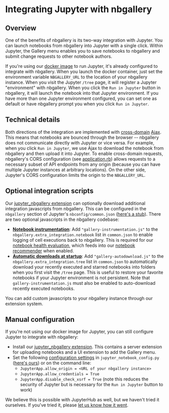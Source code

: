 # Integrating Jupyter with nbgallery

## Overview

One of the benefits of nbgallery is its two-way integration with Jupyter.  You can launch notebooks from nbgallery into Jupyter with a single click.  Within Jupyter, the Gallery menu enables you to save notebooks to nbgallery and submit change requests to other notebook authors.

If you're using our [docker image](https://hub.docker.com/r/nbgallery/jupyter-alpine/) to run Jupyter, it's already configured to integrate with nbgallery.  When you launch the docker container, just set the environment variable `NBGALLERY_URL` to the location of your nbgallery instance.  When you visit the Jupyter `/tree` page, it will register a Jupyter "environment" with nbgallery.  When you click the `Run in Jupyter` button in nbgallery, it will launch the notebook into that Jupyter environment.  If you have more than one Jupyter environment configured, you can set one as default or have nbgallery prompt you when you click `Run in Jupyter`.

## Technical details

Both directions of the integration are implemented with [cross-domain](https://en.wikipedia.org/wiki/Cross-origin_resource_sharing) [Ajax](https://en.wikipedia.org/wiki/Ajax_(programming)).  This means that notebooks are bounced through the browser -- nbgallery does not communicate directly with Jupyter or vice versa.  For example, when you click `Run in Jupyter`, we use Ajax to download the notebook from nbgallery and then upload it into Jupyter.  To enable cross-domain requests, nbgallery's CORS configuration (see [application.rb](../config/application.rb)) allows requests to a necessary subset of API endpoints from any origin (because you can have multiple Jupyter instances at arbitrary locations).  On the other side, Jupyter's CORS configuration limits the origin to the `NBGALLERY_URL`.

## Optional integration scripts

Our [jupyter_nbgallery extension](https://github.com/nbgallery/nbgallery-extensions) can optionally download additional integration javascripts from nbgallery.  This can be configured in the `nbgallery` section of Jupyter's `nbconfig/common.json` ([here's a stub](https://github.com/nbgallery/jupyter-alpine/blob/master/config/jupyter/nbconfig/common.json)).  There are two optional javascripts in the nbgallery codebase:

 * [**Notebook instrumentation**](../public/integration/gallery-instrumentation.js): Add `"gallery-instrumentation.js"` to the `nbgallery.extra_integration.notebook` list in `common.json` to enable logging of cell executions back to nbgallery.  This is required for our [notebook health evaluation](https://nbgallery.github.io/health_paper.html), which feeds into our [notebook recommender](https://nbgallery.github.io/recommendation.html) when enabled.
 * [**Automatic downloads at startup**](../public/integration/gallery-autodownload.js): Add `"gallery-autodownload.js"` to the `nbgallery.extra_integration.tree` list in `common.json` to automatically download your recently executed and starred notebooks into folders when you first visit the `/tree` page.  This is useful to restore your favorite notebooks if your Jupyter environment is not persistent.  Note that `gallery-instrumentation.js` must also be enabled to auto-download recently executed notebooks.

You can add custom javascripts to your nbgallery instance through our extension system.

## Manual configuration

If you're not using our docker image for Jupyter, you can still configure Jupyter to integrate with nbgallery:

 * Install our [jupyter_nbgallery extension](https://github.com/nbgallery/nbgallery-extensions).  This contains a server extension for uploading notebooks and a UI extension to add the Gallery menu.
 * Set the following [configuration settings](https://jupyter-notebook.readthedocs.io/en/stable/config.html) in `jupyter_notebook_config.py` ([here's ours](https://github.com/nbgallery/jupyter-alpine/blob/master/config/jupyter/jupyter_notebook_config.py)) or on the command line:
   * `JupyterApp.allow_origin = <URL of your nbgallery instance>`
   * `JupyterApp.allow_credentials = True`
   * `JupyterApp.disable_check_xsrf = True` (note this reduces the security of Jupyter but is necessary for the `Run in Jupyter` button to work)

We believe this is possible with JupyterHub as well, but we haven't tried it ourselves.  If you've tried it, please [let us know how it went](https://github.com/nbgallery/nbgallery/issues/new).

